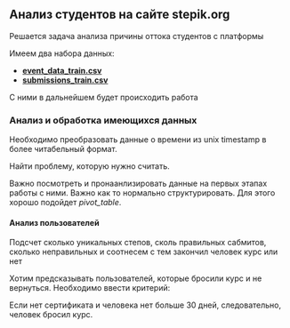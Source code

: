 ## Анализ студентов на сайте stepik.org

Решается задача анализа причины оттока студентов с платформы

Имеем два набора данных:

- [**event_data_train.csv**](https://stepik.org/media/attachments/course/4852/event_data_train.zip)
- [**submissions_train.csv**](https://stepik.org/media/attachments/course/4852/submissions_data_train.zip)

С ними в дальнейшем будет происходить работа

### Анализ и обработка имеющихся данных

Необходимо преобразовать данные о времени из unix timestamp в более читабельный формат.

Найти проблему, которую нужно считать.

Важно посмотреть и пронаанлизировать данные на первых этапах работы с ними. Важно как то нормально структурировать. Для этого хорошо подойдет *pivot_table*.

#### Анализ пользователей

Подсчет сколько уникальных степов, сколь правильных сабмитов, сколько неправильных и соотнесем с тем закончил человек курс или нет

Хотим предсказывать пользователей, которые бросили курс и не вернуться. Необходимо ввести критерий:

Если нет сертификата и человека нет больше 30 дней, следовательно, человек бросил курс.







